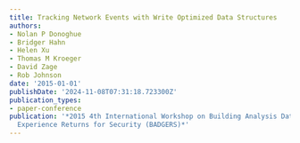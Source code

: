 ```yaml
---
title: Tracking Network Events with Write Optimized Data Structures
authors:
- Nolan P Donoghue
- Bridger Hahn
- Helen Xu
- Thomas M Kroeger
- David Zage
- Rob Johnson
date: '2015-01-01'
publishDate: '2024-11-08T07:31:18.723300Z'
publication_types:
- paper-conference
publication: '*2015 4th International Workshop on Building Analysis Datasets and Gathering
  Experience Returns for Security (BADGERS)*'
---
```

